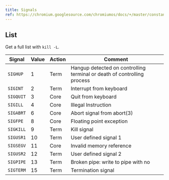 ```yaml
---
title: Signals
ref: https://chromium.googlesource.com/chromiumos/docs/+/master/constants/signals.md
---
```


## List

Get a full list with `kill -L`.

| Signal | Value | Action | Comment |
| --- | --- | --- | --- |
| `SIGHUP` | 1 | Term | Hangup detected on controlling terminal or death of controlling process |
| `SIGINT` | 2 | Term | Interrupt from keyboard |
| `SIGQUIT` | 3 | Core | Quit from keyboard |
| `SIGILL` | 4 | Core | Illegal Instruction |
| `SIGABRT` | 6 | Core | Abort signal from abort(3) |
| `SIGFPE` | 8 | Core | Floating point exception |
| `SIGKILL` | 9 | Term | Kill signal |
| `SIGUSR1` | 10 | Term | User defined signal 1 |
| `SIGSEGV` | 11 | Core | Invalid memory reference |
| `SIGUSR2` | 12 | Term | User defined signal 2 |
| `SIGPIPE` | 13 | Term | Broken pipe: write to pipe with no |
| `SIGTERM` | 15 | Term | Termination signal |
